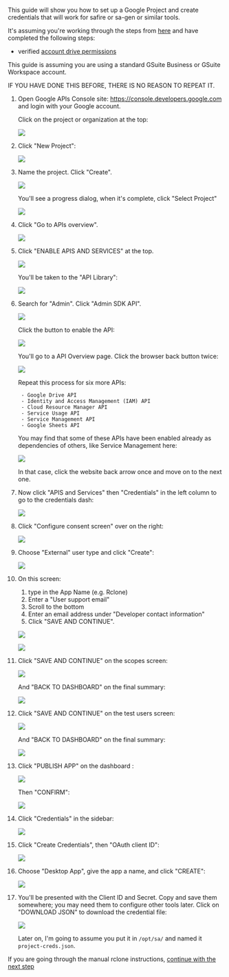 This guide will show you how to set up a Google Project and create credentials that will work for safire or sa-gen or similar tools.

It's assuming you're working through the steps from [here](rclone-manual.md) and have completed the following steps:

  - verified [account drive permissions](google-account-perms.md)

This guide is assuming you are using a standard GSuite Business or GSuite Workspace account.

IF YOU HAVE DONE THIS BEFORE, THERE IS NO REASON TO REPEAT IT.

1. Open Google APIs Console site: https://console.developers.google.com and login with your Google account.

    Click on the project or organization at the top:

    ![](../images/gdrive-project/01-dashboard.png)

2. Click "New Project":

    ![](../images/gdrive-project/02-new-project.png)

3. Name the project. Click "Create".

    ![](../images/gdrive-project/03-name-project.png)

    You'll see a progress dialog, when it's complete, click "Select Project"

    ![](../images/gdrive-project/04-progress.png)

4. Click "Go to APIs overview".

    ![](../images/gdrive-project/05-project-dash.png)

5. Click "ENABLE APIS AND SERVICES" at the top.

    ![](../images/gdrive-project/06-api-overview.png)

    You'll be taken to the "API Library":

    ![](../images/gdrive-project/07-API-library.png)

6. Search for "Admin". Click "Admin SDK API".

    ![](../images/gdrive-project/08-admin-sdk.png)

    Click the button to enable the API:

    ![](../images/gdrive-project/09-admin-enable.png)

    You'll go to a API Overview page.  Click the browser back button twice:

    ![](../images/gdrive-project/10-admin-enabled.png)

    Repeat this process for six more APIs:

        - Google Drive API
        - Identity and Access Management (IAM) API
        - Cloud Resource Manager API
        - Service Usage API
        - Service Management API
        - Google Sheets API

    You may find that some of these APIs have been enabled already as dependencies of others, like Service Management here:

    ![](../images/gdrive-project/16-service-management-enabled-already.png)

    In that case, click the website back arrow once and move on to the next one.

7. Now click "APIS and Services" then "Credentials" in the left column to go to the credentials dash:

    ![](../images/gdrive-project/17-credentials-sidebar.png)

8. Click "Configure consent screen" over on the right:

    ![](../images/gdrive-project/18-credentials-dash.png)

9. Choose "External" user type and click "Create":

    ![](../images/gdrive-project/19-consent-user-type.png)

10. On this screen:
    1. type in the App Name (e.g. Rclone)
    2. Enter a "User support email"
    3. Scroll to the bottom
    4. Enter an email address under "Developer contact information"
    5. Click "SAVE AND CONTINUE".

    ![](../images/gdrive-project/20-consent-app-name.png)

    ![](../images/gdrive-project/21-consent-app-name-bottom.png)

11. Click  "SAVE AND CONTINUE" on the scopes screen:

    ![](../images/gdrive-project/22-consent-scopes.png)

    And "BACK TO DASHBOARD" on the final summary:

    ![](../images/gdrive-project/23-consent-last.png)

12. Click  "SAVE AND CONTINUE" on the test users screen:

    ![](../images/gdrive-project/225-test-users.png)

    And "BACK TO DASHBOARD" on the final summary:

    ![](../images/gdrive-project/23-consent-last.png)

13. Click "PUBLISH APP" on the dashboard :

    ![](../images/gdrive-project/235-publish-app.png)

    Then "CONFIRM":

    ![](../images/gdrive-project/237-confirm.png)

14. Click "Credentials" in the sidebar:

    ![](../images/gdrive-project/24-consent-dash.png)

15. Click "Create Credentials", then "OAuth client ID":

    ![](../images/gdrive-project/25-credentials-dropdown.png)

16. Choose "Desktop App", give the app a name, and click "CREATE":

    ![](../images/gdrive-project/26-credentials-type-name.png)

17. You'll be presented with the Client ID and Secret.  Copy and save them somewhere; you may need them to configure other tools later.  Click on "DOWNLOAD JSON" to download the credential file:

    ![](../images/gdrive-project/27-credentials-done.png)

    Later on, I'm going to assume you put it in `/opt/sa/` and named it `project-creds.json`.

If you are going through the manual rclone instructions, [continue with the next step](../rclone-manual#new-rclone-setup)
